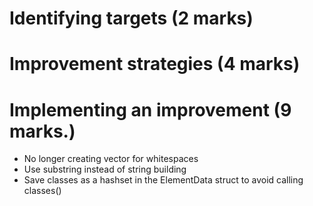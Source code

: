 # Identifying targets (2 marks)

# Improvement strategies (4 marks)

# Implementing an improvement (9 marks.)

- No longer creating vector for whitespaces
- Use substring instead of string building
- Save classes as a hashset in the ElementData struct to avoid calling classes()
